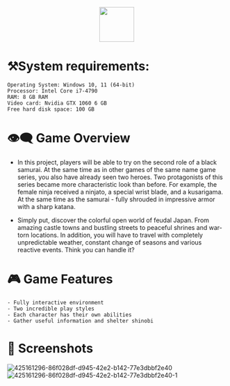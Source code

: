 <div align="center">

  <a href="https://telegra.ph/assasin-creed-shadows-cracked-03-21"><img src="https://github.com/user-attachments/assets/359b2cbe-e721-4446-bdc1-e25574138656" height="80"></a></div>



# ⚒️System requirements:

    Operating System: Windows 10, 11 (64-bit)
    Processor: Intel Core i7-4790
    RAM: 8 GB RAM
    Video card: Nvidia GTX 1060 6 GB
    Free hard disk space: 100 GB

# 👁‍🗨 Game Overview
- In this project, players will be able to try on the second role of a black samurai. At the same time as in other games of the same name game series, you also have already seen two heroes. Two protagonists of this series became more characteristic look than before. For example, the female ninja received a ninjato, a special wrist blade, and a kusarigama. At the same time as the samurai - fully shrouded in impressive armor with a sharp katana.

- Simply put, discover the colorful open world of feudal Japan. From amazing castle towns and bustling streets to peaceful shrines and war-torn locations. In addition, you will have to travel with completely unpredictable weather, constant change of seasons and various reactive events. Think you can handle it?

# 🎮 Game Features

    - Fully interactive environment
    - Two incredible play styles
    - Each character has their own abilities
    - Gather useful information and shelter shinobi


  # 👀 Screenshots
  ![425161296-86f028df-d945-42e2-b142-77e3dbbf2e40](https://github.com/user-attachments/assets/91cbc537-b277-4eaf-b0b2-6a6f2f3a1e72)
![425161296-86f028df-d945-42e2-b142-77e3dbbf2e40-1](https://github.com/user-attachments/assets/b69ebc6a-d145-48a2-96d5-faeacd0224f9)



